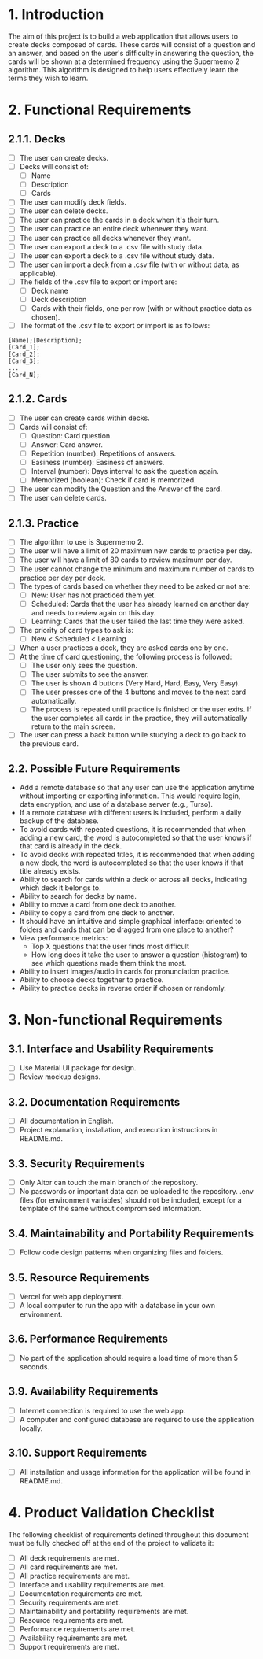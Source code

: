 # 1. Introduction

The aim of this project is to build a web application that allows users to create decks composed of cards. These cards will consist of a question and an answer, and based on the user's difficulty in answering the question, the cards will be shown at a determined frequency using the Supermemo 2 algorithm. This algorithm is designed to help users effectively learn the terms they wish to learn.

# 2. Functional Requirements

## 2.1.1. Decks

- [ ] The user can create decks.
- [ ] Decks will consist of:
  - [ ] Name
  - [ ] Description
  - [ ] Cards
- [ ] The user can modify deck fields.
- [ ] The user can delete decks.
- [ ] The user can practice the cards in a deck when it's their turn.
- [ ] The user can practice an entire deck whenever they want.
- [ ] The user can practice all decks whenever they want.
- [ ] The user can export a deck to a .csv file with study data.
- [ ] The user can export a deck to a .csv file without study data.
- [ ] The user can import a deck from a .csv file (with or without data, as applicable).
- [ ] The fields of the .csv file to export or import are:
  - [ ] Deck name
  - [ ] Deck description
  - [ ] Cards with their fields, one per row (with or without practice data as chosen).
- [ ] The format of the .csv file to export or import is as follows:

```
[Name];[Description];
[Card_1];
[Card_2];
[Card_3];
...
[Card_N];
```

## 2.1.2. Cards

- [ ] The user can create cards within decks.
- [ ] Cards will consist of:
  - [ ] Question: Card question.
  - [ ] Answer: Card answer.
  - [ ] Repetition (number): Repetitions of answers.
  - [ ] Easiness (number): Easiness of answers.
  - [ ] Interval (number): Days interval to ask the question again.
  - [ ] Memorized (boolean): Check if card is memorized.
- [ ] The user can modify the Question and the Answer of the card.
- [ ] The user can delete cards.

## 2.1.3. Practice

- [ ] The algorithm to use is Supermemo 2.
- [ ] The user will have a limit of 20 maximum new cards to practice per day.
- [ ] The user will have a limit of 80 cards to review maximum per day.
- [ ] The user cannot change the minimum and maximum number of cards to practice per day per deck.
- [ ] The types of cards based on whether they need to be asked or not are:
  - [ ] New: User has not practiced them yet.
  - [ ] Scheduled: Cards that the user has already learned on another day and needs to review again on this day.
  - [ ] Learning: Cards that the user failed the last time they were asked.
- [ ] The priority of card types to ask is:
  - [ ] New < Scheduled < Learning
- [ ] When a user practices a deck, they are asked cards one by one.
- [ ] At the time of card questioning, the following process is followed:
  - [ ] The user only sees the question.
  - [ ] The user submits to see the answer.
  - [ ] The user is shown 4 buttons (Very Hard, Hard, Easy, Very Easy).
  - [ ] The user presses one of the 4 buttons and moves to the next card automatically.
  - [ ] The process is repeated until practice is finished or the user exits. If the user completes all cards in the practice, they will automatically return to the main screen.
- [ ] The user can press a back button while studying a deck to go back to the previous card.

## 2.2. Possible Future Requirements

- Add a remote database so that any user can use the application anytime without importing or exporting information. This would require login, data encryption, and use of a database server (e.g., Turso).
- If a remote database with different users is included, perform a daily backup of the database.
- To avoid cards with repeated questions, it is recommended that when adding a new card, the word is autocompleted so that the user knows if that card is already in the deck.
- To avoid decks with repeated titles, it is recommended that when adding a new deck, the word is autocompleted so that the user knows if that title already exists.
- Ability to search for cards within a deck or across all decks, indicating which deck it belongs to.
- Ability to search for decks by name.
- Ability to move a card from one deck to another.
- Ability to copy a card from one deck to another.
- It should have an intuitive and simple graphical interface: oriented to folders and cards that can be dragged from one place to another?
- View performance metrics:
  - Top X questions that the user finds most difficult
  - How long does it take the user to answer a question (histogram) to see which questions made them think the most.
- Ability to insert images/audio in cards for pronunciation practice.
- Ability to choose decks together to practice.
- Ability to practice decks in reverse order if chosen or randomly.

# 3. Non-functional Requirements

## 3.1. Interface and Usability Requirements

- [ ] Use Material UI package for design.
- [ ] Review mockup designs.

## 3.2. Documentation Requirements

- [ ] All documentation in English.
- [ ] Project explanation, installation, and execution instructions in README.md.

## 3.3. Security Requirements

- [ ] Only Aitor can touch the main branch of the repository.
- [ ] No passwords or important data can be uploaded to the repository. .env files (for environment variables) should not be included, except for a template of the same without compromised information.

## 3.4. Maintainability and Portability Requirements

- [ ] Follow code design patterns when organizing files and folders.

## 3.5. Resource Requirements

- [ ] Vercel for web app deployment.
- [ ] A local computer to run the app with a database in your own environment.

## 3.6. Performance Requirements

- [ ] No part of the application should require a load time of more than 5 seconds.

## 3.9. Availability Requirements

- [ ] Internet connection is required to use the web app.
- [ ] A computer and configured database are required to use the application locally.

## 3.10. Support Requirements

- [ ] All installation and usage information for the application will be found in README.md.

# 4. Product Validation Checklist

The following checklist of requirements defined throughout this document must be fully checked off at the end of the project to validate it:

- [ ] All deck requirements are met.
- [ ] All card requirements are met.
- [ ] All practice requirements are met.
- [ ] Interface and usability requirements are met.
- [ ] Documentation requirements are met.
- [ ] Security requirements are met.
- [ ] Maintainability and portability requirements are met.
- [ ] Resource requirements are met.
- [ ] Performance requirements are met.
- [ ] Availability requirements are met.
- [ ] Support requirements are met.
